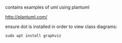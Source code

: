 contains examples of uml using plantuml

http://plantuml.com/

ensure dot is installed in order to view class diagrams:

    sudo apt install graphviz

